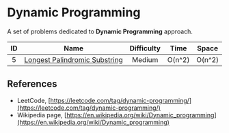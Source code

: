 # Dynamic Programming

A set of problems dedicated to **Dynamic Programming** approach.

|  ID   |                                             Name                                              | Difficulty |  Time  | Space  |
| :---: | :-------------------------------------------------------------------------------------------: | :--------: | :----: | :----: |
|   5   | [Longest Palindromic Substring](https://leetcode.com/problems/longest-palindromic-substring/) |   Medium   | O(n^2) | O(n^2) |

## References

* LeetCode, [https://leetcode.com/tag/dynamic-programming/](https://leetcode.com/tag/dynamic-programming/)
* Wikipedia page, [https://en.wikipedia.org/wiki/Dynamic_programming](https://en.wikipedia.org/wiki/Dynamic_programming)